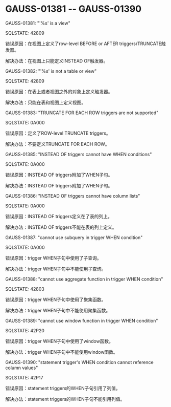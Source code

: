 # GAUSS-01381 -- GAUSS-01390

GAUSS-01381: "'%s' is a view"

SQLSTATE: 42809

错误原因：在视图上定义了row-level BEFORE or AFTER triggers/TRUNCATE触发器。

解决办法：在视图上只能定义INSTEAD OF触发器。

GAUSS-01382: "'%s' is not a table or view"

SQLSTATE: 42809

错误原因：在表上或者视图之外的对象上定义触发器。

解决办法：只能在表和视图上定义视图。

GAUSS-01383: "TRUNCATE FOR EACH ROW triggers are not supported"

SQLSTATE: 0A000

错误原因：定义了ROW-level TRUNCATE triggers。

解决办法：不要定义TRUNCATE FOR EACH ROW。

GAUSS-01385: "INSTEAD OF triggers cannot have WHEN conditions"

SQLSTATE: 0A000

错误原因：INSTEAD OF triggers附加了WHEN子句。

解决办法：INSTEAD OF triggers附加了WHEN子句。

GAUSS-01386: "INSTEAD OF triggers cannot have column lists"

SQLSTATE: 0A000

错误原因：INSTEAD OF triggers定义在了表的列上。

解决办法：INSTEAD OF triggers不能在表的列上定义。

GAUSS-01387: "cannot use subquery in trigger WHEN condition"

SQLSTATE: 0A000

错误原因：trigger WHEN子句中使用了子查询。

解决办法：trigger WHEN子句中不能使用子查询。

GAUSS-01388: "cannot use aggregate function in trigger WHEN condition"

SQLSTATE: 42803

错误原因：trigger WHEN子句中使用了聚集函数。

解决办法：trigger WHEN子句中不能使用聚集函数。

GAUSS-01389: "cannot use window function in trigger WHEN condition"

SQLSTATE: 42P20

错误原因：trigger WHEN子句中使用了window函数。

解决办法：trigger WHEN子句中不能使用window函数。

GAUSS-01390: "statement trigger's WHEN condition cannot reference column values"

SQLSTATE: 42P17

错误原因：statement triggers的WHEN子句引用了列值。

解决办法：statement triggers的WHEN子句不能引用列值。


